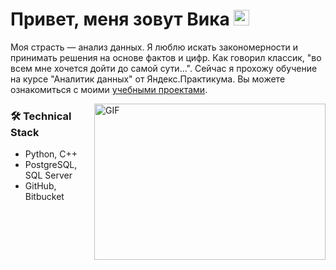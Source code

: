 # Привет, меня зовут Вика <img src="https://media.giphy.com/media/hvRJCLFzcasrR4ia7z/giphy.gif" width="25px">

Моя страсть — анализ данных. Я люблю искать закономерности и принимать решения на основе фактов и цифр. Как говорил классик, "во всем мне хочется дойти до самой сути...". Сейчас я прохожу обучение на курсе "Аналитик данных" от Яндекс.Практикума. Вы можете ознакомиться с моими [учебными проектами](https://github.com/versiera/practicum_data_analysis).

  <img align="right" alt="GIF" src="https://github.com/abhisheknaiidu/abhisheknaiidu/blob/master/code.gif?raw=true" width="370" height="250" />
  
### 🛠 Technical Stack
*   Python, C++
*   PostgreSQL, SQL Server
*   GitHub, Bitbucket
